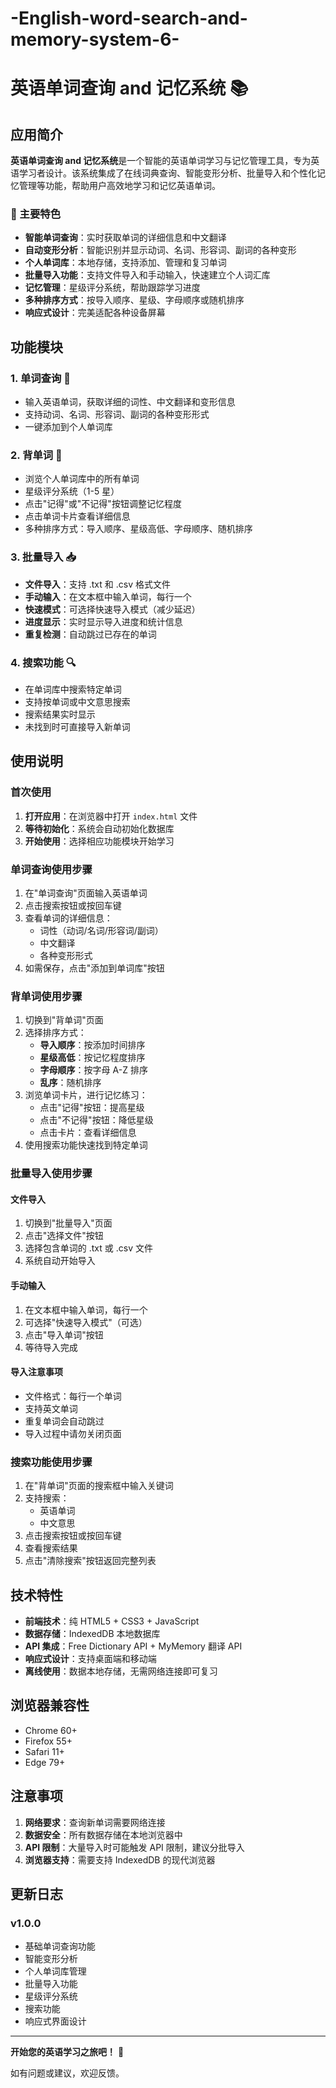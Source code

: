 # -English-word-search-and-memory-system-6-
# 英语单词查询 and 记忆系统 📚

## 应用简介

**英语单词查询 and 记忆系统**是一个智能的英语单词学习与记忆管理工具，专为英语学习者设计。该系统集成了在线词典查询、智能变形分析、批量导入和个性化记忆管理等功能，帮助用户高效地学习和记忆英语单词。

### 🌟 主要特色

- **智能单词查询**：实时获取单词的详细信息和中文翻译
- **自动变形分析**：智能识别并显示动词、名词、形容词、副词的各种变形
- **个人单词库**：本地存储，支持添加、管理和复习单词
- **批量导入功能**：支持文件导入和手动输入，快速建立个人词汇库
- **记忆管理**：星级评分系统，帮助跟踪学习进度
- **多种排序方式**：按导入顺序、星级、字母顺序或随机排序
- **响应式设计**：完美适配各种设备屏幕

## 功能模块

### 1. 单词查询 📖

- 输入英语单词，获取详细的词性、中文翻译和变形信息
- 支持动词、名词、形容词、副词的各种变形形式
- 一键添加到个人单词库

### 2. 背单词 🧠

- 浏览个人单词库中的所有单词
- 星级评分系统（1-5 星）
- 点击"记得"或"不记得"按钮调整记忆程度
- 点击单词卡片查看详细信息
- 多种排序方式：导入顺序、星级高低、字母顺序、随机排序

### 3. 批量导入 📥

- **文件导入**：支持 .txt 和 .csv 格式文件
- **手动输入**：在文本框中输入单词，每行一个
- **快速模式**：可选择快速导入模式（减少延迟）
- **进度显示**：实时显示导入进度和统计信息
- **重复检测**：自动跳过已存在的单词

### 4. 搜索功能 🔍

- 在单词库中搜索特定单词
- 支持按单词或中文意思搜索
- 搜索结果实时显示
- 未找到时可直接导入新单词

## 使用说明

### 首次使用

1. **打开应用**：在浏览器中打开 `index.html` 文件
2. **等待初始化**：系统会自动初始化数据库
3. **开始使用**：选择相应功能模块开始学习

### 单词查询使用步骤

1. 在"单词查询"页面输入英语单词
2. 点击搜索按钮或按回车键
3. 查看单词的详细信息：
   - 词性（动词/名词/形容词/副词）
   - 中文翻译
   - 各种变形形式
4. 如需保存，点击"添加到单词库"按钮

### 背单词使用步骤

1. 切换到"背单词"页面
2. 选择排序方式：
   - **导入顺序**：按添加时间排序
   - **星级高低**：按记忆程度排序
   - **字母顺序**：按字母 A-Z 排序
   - **乱序**：随机排序
3. 浏览单词卡片，进行记忆练习：
   - 点击"记得"按钮：提高星级
   - 点击"不记得"按钮：降低星级
   - 点击卡片：查看详细信息
4. 使用搜索功能快速找到特定单词

### 批量导入使用步骤

#### 文件导入

1. 切换到"批量导入"页面
2. 点击"选择文件"按钮
3. 选择包含单词的 .txt 或 .csv 文件
4. 系统自动开始导入

#### 手动输入

1. 在文本框中输入单词，每行一个
2. 可选择"快速导入模式"（可选）
3. 点击"导入单词"按钮
4. 等待导入完成

#### 导入注意事项

- 文件格式：每行一个单词
- 支持英文单词
- 重复单词会自动跳过
- 导入过程中请勿关闭页面

### 搜索功能使用步骤

1. 在"背单词"页面的搜索框中输入关键词
2. 支持搜索：
   - 英语单词
   - 中文意思
3. 点击搜索按钮或按回车键
4. 查看搜索结果
5. 点击"清除搜索"按钮返回完整列表

## 技术特性

- **前端技术**：纯 HTML5 + CSS3 + JavaScript
- **数据存储**：IndexedDB 本地数据库
- **API 集成**：Free Dictionary API + MyMemory 翻译 API
- **响应式设计**：支持桌面端和移动端
- **离线使用**：数据本地存储，无需网络连接即可复习

## 浏览器兼容性

- Chrome 60+
- Firefox 55+
- Safari 11+
- Edge 79+

## 注意事项

1. **网络要求**：查询新单词需要网络连接
2. **数据安全**：所有数据存储在本地浏览器中
3. **API 限制**：大量导入时可能触发 API 限制，建议分批导入
4. **浏览器支持**：需要支持 IndexedDB 的现代浏览器

## 更新日志

### v1.0.0

- 基础单词查询功能
- 智能变形分析
- 个人单词库管理
- 批量导入功能
- 星级评分系统
- 搜索功能
- 响应式界面设计

---

**开始您的英语学习之旅吧！** 🚀

如有问题或建议，欢迎反馈。

